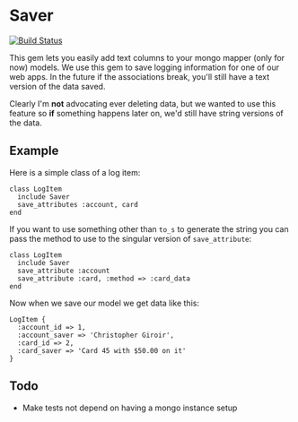 # Saver

[![Build Status](http://travis-ci.org/Kelsin/saver.png)](http://travis-ci.org/Kelsin/saver)

This gem lets you easily add text columns to your mongo mapper (only for now)
models. We use this gem to save logging information for one of our web apps. In
the future if the associations break, you'll still have a text version of the
data saved.

Clearly I'm **not** advocating ever deleting data, but we wanted to use this
feature so **if** something happens later on, we'd still have string versions of
the data.

## Example

Here is a simple class of a log item:

    class LogItem
      include Saver
      save_attributes :account, card
    end

If you want to use something other than `to_s` to generate the string you can
pass the method to use to the singular version of `save_attribute`:

    class LogItem
      include Saver
      save_attribute :account
      save_attribute :card, :method => :card_data
    end

Now when we save our model we get data like this:

    LogItem {
      :account_id => 1,
      :account_saver => 'Christopher Giroir',
      :card_id => 2,
      :card_saver => 'Card 45 with $50.00 on it'
    }

## Todo

* Make tests not depend on having a mongo instance setup
